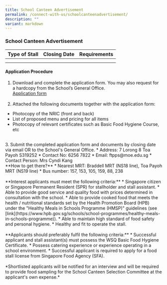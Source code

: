 ```yaml
---
title: School Canteen Advertisement
permalink: /connect-with-us/schoolcanteenadvertisement/
description: ""
variant: markdown
---
```

### School Canteen Advertisement

| Type of Stall | Closing Date | Requirements |
| -------- | -------- | -------- |
|      |      |    |
| |  | |

#### **Application Procedure**
1. Download and complete the application form. You may also request for a hardcopy from the School’s General Office.<br>
[Application form](/files/CONNECT%20with%20Us/School%20Advertisement/appcanteenstallexistingsch.pdf)
<br><br>
2. Attached the following documents together with the application form:
* Photocopy of the NRIC (front and back)
* List of proposed menu and pricing for all items
* Photocopy of relevant certificates such as Basic Food Hygiene Course, etc
<br>
3. Submit the completed application form and documents by closing date via email OR to the School's General Office.
* Address: 7 Lorong 8 Toa Payoh S319252
* Contact No: 6256 7822
* Email: ftpps@moe.edu.sg
* Contact Person: Mrs Cyndi Kang  
<br>
**How to get there?**
* Nearest MRT: Braddell MRT (NS18 line), Toa Payoh MRT (NS19 line) 
* Bus number: 157, 153, 105, 159, 88, 238
<br><br>
**Interest applicants must meet the following criteria:**
* Singapore citizen or Singapore Permanent Resident (SPR) for stallholder and stall assistant.
* Able to provide good service and quality food with prices determined in consultation with the school.
* Able to provide cooked food that meets the health / nutritional standards set by the Health Promotion Board (HPB) under the "Healthy Meals in Schools Programme (HMSP)" guidelines (see [link](https://www.hpb.gov.sg/schools/school-programmes/healthy-meals-in-schools-programme)).
* Able to maintain high standard of food safety and personal hygiene.
* Healthy and fit to operate the stall.
<br><br>
**Applicants should preferably fulfil the following criteria:**
* Successful applicant and stall assistant(s) must possess the WSQ Basic Food Hygiene Certificate.
* Possess catering experience or experience operating in a school environment.
* Successful applicant is required to apply for a food stall license from Singapore Food Agency (SFA). 
<br><br>
*Shortlisted applicants will be notified for an interview and will be required to provide food sampling for the School Canteen Selection Committee at the applicant's own expense.*